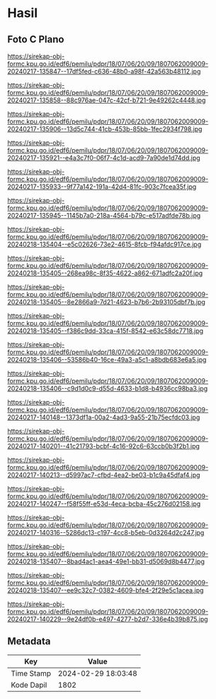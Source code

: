 # Hasil

## Foto C Plano

https://sirekap-obj-formc.kpu.go.id/edf6/pemilu/pdpr/18/07/06/20/09/1807062009009-20240217-135847--17df5fed-c636-48b0-a98f-42a563b48112.jpg

https://sirekap-obj-formc.kpu.go.id/edf6/pemilu/pdpr/18/07/06/20/09/1807062009009-20240217-135858--88c976ae-047c-42cf-b721-9e49262c4448.jpg

https://sirekap-obj-formc.kpu.go.id/edf6/pemilu/pdpr/18/07/06/20/09/1807062009009-20240217-135906--13d5c744-41cb-453b-85bb-1fec2934f798.jpg

https://sirekap-obj-formc.kpu.go.id/edf6/pemilu/pdpr/18/07/06/20/09/1807062009009-20240217-135921--e4a3c7f0-06f7-4c1d-acd9-7a90de1d74dd.jpg

https://sirekap-obj-formc.kpu.go.id/edf6/pemilu/pdpr/18/07/06/20/09/1807062009009-20240217-135933--9f77a142-191a-42d4-81fc-903c7fcea35f.jpg

https://sirekap-obj-formc.kpu.go.id/edf6/pemilu/pdpr/18/07/06/20/09/1807062009009-20240217-135945--1145b7a0-218a-4564-b79c-e517adfde78b.jpg

https://sirekap-obj-formc.kpu.go.id/edf6/pemilu/pdpr/18/07/06/20/09/1807062009009-20240218-135404--e5c02626-73e2-4615-8fcb-f94afdc917ce.jpg

https://sirekap-obj-formc.kpu.go.id/edf6/pemilu/pdpr/18/07/06/20/09/1807062009009-20240218-135405--268ea98c-8f35-4622-a862-671adfc2a20f.jpg

https://sirekap-obj-formc.kpu.go.id/edf6/pemilu/pdpr/18/07/06/20/09/1807062009009-20240218-135405--8e2866a9-7d21-4623-b7b6-2b93105dbf7b.jpg

https://sirekap-obj-formc.kpu.go.id/edf6/pemilu/pdpr/18/07/06/20/09/1807062009009-20240218-135405--f386c9dd-33ca-415f-8542-e63c58dc7718.jpg

https://sirekap-obj-formc.kpu.go.id/edf6/pemilu/pdpr/18/07/06/20/09/1807062009009-20240218-135406--53586b40-16ce-49a3-a5c1-a8bdb683e6a5.jpg

https://sirekap-obj-formc.kpu.go.id/edf6/pemilu/pdpr/18/07/06/20/09/1807062009009-20240218-135406--c9d1d0c9-d55d-4633-b1d8-b4936cc98ba3.jpg

https://sirekap-obj-formc.kpu.go.id/edf6/pemilu/pdpr/18/07/06/20/09/1807062009009-20240217-140148--1373df1a-00a2-4ad3-9a55-21b75ecfdc03.jpg

https://sirekap-obj-formc.kpu.go.id/edf6/pemilu/pdpr/18/07/06/20/09/1807062009009-20240217-140201--41c21793-bcbf-4c16-92c6-63ccb0b3f2b1.jpg

https://sirekap-obj-formc.kpu.go.id/edf6/pemilu/pdpr/18/07/06/20/09/1807062009009-20240217-140213--d5997ac7-cfbd-4ea2-be03-b1c9a45dfaf4.jpg

https://sirekap-obj-formc.kpu.go.id/edf6/pemilu/pdpr/18/07/06/20/09/1807062009009-20240217-140247--f58f55ff-e53d-4eca-bcba-45c276d02158.jpg

https://sirekap-obj-formc.kpu.go.id/edf6/pemilu/pdpr/18/07/06/20/09/1807062009009-20240217-140316--5286dc13-c197-4cc8-b5eb-0d3264d2c247.jpg

https://sirekap-obj-formc.kpu.go.id/edf6/pemilu/pdpr/18/07/06/20/09/1807062009009-20240218-135407--8bad4ac1-aea4-49e1-bb31-d5069d8b4477.jpg

https://sirekap-obj-formc.kpu.go.id/edf6/pemilu/pdpr/18/07/06/20/09/1807062009009-20240218-135407--ee9c32c7-0382-4609-bfe4-2f29e5c1acea.jpg

https://sirekap-obj-formc.kpu.go.id/edf6/pemilu/pdpr/18/07/06/20/09/1807062009009-20240217-140229--9e24df0b-e497-4277-b2d7-336e4b39b875.jpg


## Metadata

| Key        | Value               |
| ---------- | ------------------- |
| Time Stamp | 2024-02-29 18:03:48 |
| Kode Dapil | 1802                |



